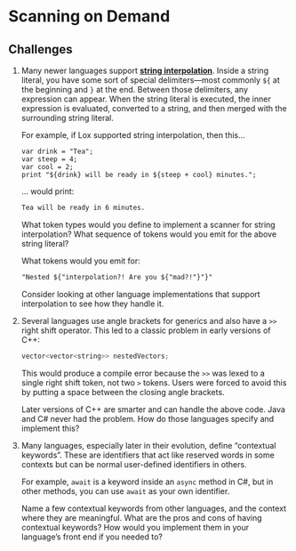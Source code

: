 # Scanning on Demand

## Challenges

1. Many newer languages support [**string interpolation**](https://en.wikipedia.org/wiki/String_interpolation). Inside a string literal, you have some sort of special delimiters—most commonly `${` at the beginning and `}` at the end. Between those delimiters, any expression can appear. When the string literal is executed, the inner expression is evaluated, converted to a string, and then merged with the surrounding string literal.

   For example, if Lox supported string interpolation, then this...

   ```lox
   var drink = "Tea";
   var steep = 4;
   var cool = 2;
   print "${drink} will be ready in ${steep + cool} minutes.";
   ```

   ... would print:

   ```txt
   Tea will be ready in 6 minutes.
   ```

   What token types would you define to implement a scanner for string interpolation? What sequence of tokens would you emit for the above string literal?

   What tokens would you emit for:

   ```txt
   "Nested ${"interpolation?! Are you ${"mad?!"}"}"
   ```

   Consider looking at other language implementations that support interpolation to see how they handle it.

2. Several languages use angle brackets for generics and also have a `>>` right shift operator. This led to a classic problem in early versions of C++:

   ```c++
   vector<vector<string>> nestedVectors;
   ```

   This would produce a compile error because the `>>` was lexed to a single right shift token, not two `>` tokens. Users were forced to avoid this by putting a space between the closing angle brackets.

   Later versions of C++ are smarter and can handle the above code. Java and C# never had the problem. How do those languages specify and implement this?

3. Many languages, especially later in their evolution, define “contextual keywords”. These are identifiers that act like reserved words in some contexts but can be normal user-defined identifiers in others.

   For example, `await` is a keyword inside an `async` method in C#, but in other methods, you can use `await` as your own identifier.

   Name a few contextual keywords from other languages, and the context where they are meaningful. What are the pros and cons of having contextual keywords? How would you implement them in your language’s front end if you needed to?
